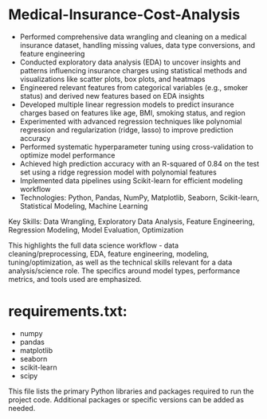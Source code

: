 # Medical-Insurance-Cost-Analysis

+ Performed comprehensive data wrangling and cleaning on a medical insurance dataset, handling missing values, data type conversions, and feature engineering
+ Conducted exploratory data analysis (EDA) to uncover insights and patterns influencing insurance charges using statistical methods and visualizations like scatter plots, box plots, and heatmaps
+ Engineered relevant features from categorical variables (e.g., smoker status) and derived new features based on EDA insights
+ Developed multiple linear regression models to predict insurance charges based on features like age, BMI, smoking status, and region
+ Experimented with advanced regression techniques like polynomial regression and regularization (ridge, lasso) to improve prediction accuracy
+ Performed systematic hyperparameter tuning using cross-validation to optimize model performance
+ Achieved high prediction accuracy with an R-squared of 0.84 on the test set using a ridge regression model with polynomial features
+ Implemented data pipelines using Scikit-learn for efficient modeling workflow
+ Technologies: Python, Pandas, NumPy, Matplotlib, Seaborn, Scikit-learn, Statistical Modeling, Machine Learning

Key Skills: Data Wrangling, Exploratory Data Analysis, Feature Engineering, Regression Modeling, Model Evaluation, Optimization

This highlights the full data science workflow - data cleaning/preprocessing, EDA, feature engineering, modeling, tuning/optimization, as well as the technical skills relevant for a data analysis/science role. The specifics around model types, performance metrics, and tools used are emphasized.

# requirements.txt:

+ numpy
+ pandas
+ matplotlib
+ seaborn
+ scikit-learn
+ scipy

This file lists the primary Python libraries and packages required to run the project code. Additional packages or specific versions can be added as needed.
